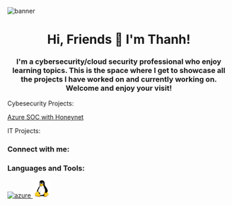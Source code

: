 ![banner](https://i.imgur.com/fex6YLS.png)

<h1 align="center">Hi, Friends 👋 I'm Thanh!</h1>
<h3 align="center">I'm a cybersecurity/cloud security professional who enjoy learning topics. This is the space where I get to showcase all the projects I have worked on and currently working on. Welcome and enjoy your visit!</h3>

  
Cybesecurity Projects: 

[Azure SOC with Honeynet](https://github.com/CyberGloria/Azure-SOC-with-Honeynet)

 
 IT Projects:

<h3 align="left">Connect with me:</h3>
<p align="left">
</p>

<h3 align="left">Languages and Tools:</h3>
<p align="left"> <a href="https://azure.microsoft.com/en-in/" target="_blank" rel="noreferrer"> <img src="https://www.vectorlogo.zone/logos/microsoft_azure/microsoft_azure-icon.svg" alt="azure" width="40" height="40"/> </a> <a href="https://www.linux.org/" target="_blank" rel="noreferrer"> <img src="https://raw.githubusercontent.com/devicons/devicon/master/icons/linux/linux-original.svg" alt="linux" width="40" height="40"/> </a> </p>
